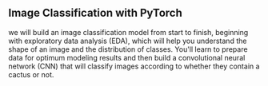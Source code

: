 ## Image Classification with PyTorch
we will build an image classification model from start to finish, beginning with exploratory data analysis (EDA), 
which will help you understand the shape of an image and the distribution of classes. 
You'll learn to prepare data for optimum modeling results and then build a convolutional neural network (CNN) 
that will classify images according to whether they contain a cactus or not.
